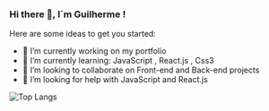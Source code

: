 ### Hi there 👋,  I´m Guilherme !



Here are some ideas to get you started:

- 🔭 I’m currently working on my portfolio 
- 🌱 I’m currently learning: JavaScript , React.js , Css3
- 👯 I’m looking to collaborate on  Front-end and Back-end projects 
- 🤔 I’m looking for help with JavaScript and React.js


![Top Langs](https://github-readme-stats.vercel.app/api/top-langs/?username=Dants0&theme=tokyonight)
